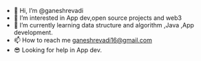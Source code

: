 - 👋 Hi, I’m @ganeshrevadi
- 👀 I’m interested in App dev,open source projects and web3
- 🌱 I’m currently learning data structure and algorithm ,Java ,App  development. 
- 📫 How to reach me ganeshrevadi16@gmail.com
- 😎 Looking for help in App dev.  

<!---
ganeshrevadi/ganeshrevadi is a ✨ special ✨ repository because its `README.md` (this file) appears on your GitHub profile.
You can click the Preview link to take a look at your changes.
--->
